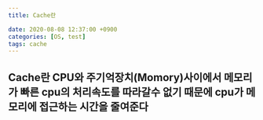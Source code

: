```yaml
---
title: Cache란

date: 2020-08-08 12:37:00 +0900
categories: [OS, test]
tags: cache
---
```


## Cache란 CPU와 주기억장치(Momory)사이에서 메모리가 빠른 cpu의 처리속도를 따라갈수 없기 때문에 cpu가 메모리에 접근하는 시간을 줄여준다
